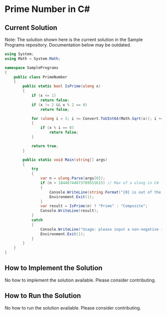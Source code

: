 # Prime Number in C#

## Current Solution

Note: The solution shown here is the current solution in the Sample Programs repository. Documentation below may be outdated.

```C#
using System;
using Math = System.Math;

namespace SamplePrograms
{
    public class PrimeNumber
    {
        public static bool IsPrime(ulong x)
        {
            if (x <= 1)
                return false;
            if (x != 2 && x % 2 == 0)
                return false;

            for (ulong i = 3; i <= Convert.ToUInt64(Math.Sqrt(x)); i += 2)
            {
                if (x % i == 0)
                    return false;
            }

            return true;
        }

        public static void Main(string[] args)
        {
            try
            {
                var n = ulong.Parse(args[0]);
                if (n > 18446744073709551615) // Max of a ulong in C#
                {
                    Console.WriteLine(string.Format("{0} is out of the reasonable bounds for calculation.", n));
                    Environment.Exit(1);
                }
                var result = IsPrime(n) ? "Prime" : "Composite";
                Console.WriteLine(result);
            }
            catch
            {
                Console.WriteLine("Usage: please input a non-negative integer");
                Environment.Exit(1);
            }
        }
    }
}

```

## How to Implement the Solution

No how to implement the solution available. Please consider contributing.

## How to Run the Solution

No how to run the solution available. Please consider contributing.